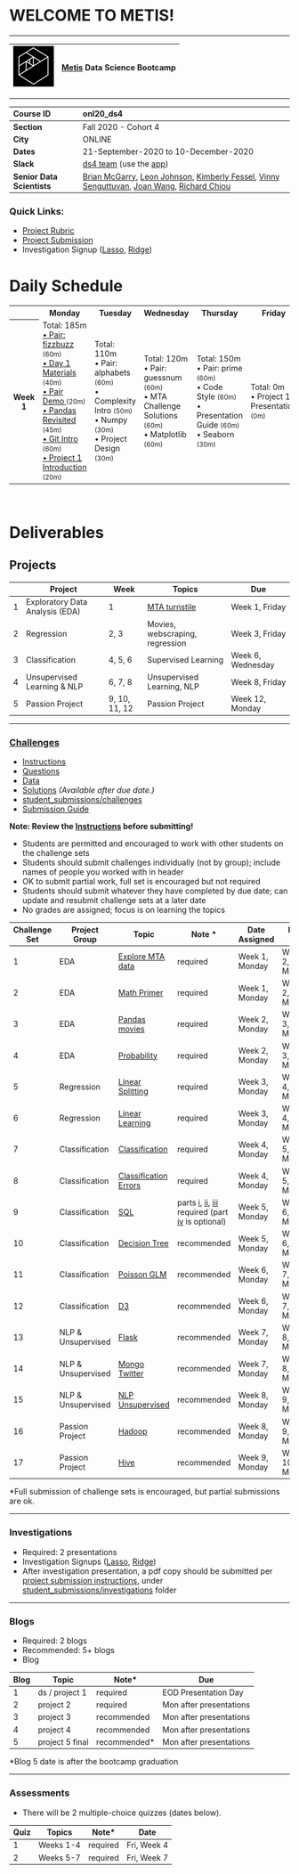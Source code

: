 

# WELCOME TO METIS!

---

| ![Metis logo](/curriculum/project-01/day-1-materials/metis.png)      |  [Metis](http://www.thisismetis.com/) Data Science Bootcamp    |
|------|-------|  

---
| **Course ID**     |  onl20_ds4    |
|:------|:-------|
| **Section**   | Fall 2020 - Cohort 4  |  
| **City**  | ONLINE |
| **Dates** | 21-September-2020 to 10-December-2020   |
| **Slack** |  [ds4 team](https://Fall-onl20-metis.slack.com/) (use the [app](https://slack.com/downloads)) |
| **Senior Data Scientists** |  [Brian McGarry](https://www.linkedin.com/in/briantmcgarry), [Leon Johnson](https://www.linkedin.com/in/johnson-leon-t), [Kimberly Fessel](https://www.linkedin.com/in/kimberlyfessel), [Vinny Senguttuvan](https://www.linkedin.com/in/vinny-senguttuvan-95755a141), [Joan Wang](https://www.linkedin.com/in/joanywang), [Richard Chiou](https://www.linkedin.com/in/richard-chiou-1275744b) |

### Quick Links:

* [Project Rubric](https://docs.google.com/document/d/1oAJrWNR7HxNJVI2IHUuHArEvBccowLqvPObYbqtH0rs/edit)
* [Project Submission](./curriculum/project-01/git-1/submissions.md)
* Investigation Signup ([Lasso](https://docs.google.com/spreadsheets/d/1VjSOn0D3CSS1vA7-IwJar6NSVEQgeQdibkNtV1mmtnE/edit?usp=sharing), [Ridge](https://docs.google.com/spreadsheets/d/1bsgLCEYBC3aqTtkjX7R-dl2cwCqzdCp1pJB0QzlrTN4/edit?usp=sharing))

# Daily Schedule

<table>
 <tr>
  <th>
  </th>
  <th>
   Monday
  </th>
  <th>
   Tuesday
  </th>
  <th>
   Wednesday
  </th>
  <th>
   Thursday
  </th>
  <th>
   Friday
  </th>
 </tr>
 <tr>
  <th>
   Week 1
  </th>
  <td>
   Total: 185m
   <br/>
   <a href="pairs/fizzbuzz">
    • Pair: fizzbuzz
   </a>
   <small>
    (60m)
   </small>
   <br/>
   <a href="/curriculum/project-01/day-1-materials">
    • Day 1 Materials
   </a>
   <small>
    (40m)
   </small>
   <br/>
   <a href="/curriculum/project-01/pair_demo">
    • Pair Demo
   </a>
   <small>
    (20m)
   </small>
   <br/>
   <a href="/curriculum/project-01/pandas-revisited">
    • Pandas Revisited
   </a>
   <small>
    (45m)
   </small>
   <br/>
   <a href="/curriculum/project-01/git-1">
    • Git Intro
   </a>
   <small>
    (60m)
   </small>
   <br/>
   <a href="/curriculum/project-01/project-01-introduction">
    • Project 1 Introduction
   </a>
   <small>
    (20m)
   </small>
   <br/>
  </td>
  <td>
   Total: 110m
   <br/>
   • Pair: alphabets
   <small>
    (60m)
   </small>
   <br/>
   • Complexity Intro
   <small>
    (50m)
   </small>
   <br/>
   • Numpy
   <small>
    (30m)
   </small>
   <br/>
   • Project Design
   <small>
    (30m)
   </small>
   <br/>
  </td>
  <td>
   Total: 120m
   <br/>
   • Pair: guessnum
   <small>
    (60m)
   </small>
   <br/>
   • MTA Challenge Solutions
   <small>
    (60m)
   </small>
   <br/>
   • Matplotlib
   <small>
    (60m)
   </small>
   <br/>
  </td>
  <td>
   Total: 150m
   <br/>
   • Pair: prime
   <small>
    (60m)
   </small>
   <br/>
   • Code Style
   <small>
    (60m)
   </small>
   <br/>
   • Presentation Guide
   <small>
    (60m)
   </small>
   <br/>
   • Seaborn
   <small>
    (30m)
   </small>
   <br/>
  </td>
  <td>
   Total: 0m
   <br/>
   • Project 1 Presentation
   <small>
    (0m)
   </small>
   <br/>
  </td>
 </tr>
</table>
<br>

# Deliverables

## Projects

|    |Project | Week | Topics                 |  Due |
|----|----|-------|-------|----------|
| 1  | Exploratory Data Analysis (EDA)  | 1 | [MTA turnstile](./curriculum/project-01/project-01-introduction/project_01.md) | Week 1, Friday  |
| 2  | Regression  | 2, 3|  Movies, webscraping, regression  | Week 3, Friday |
| 3  | Classification | 4, 5, 6|  Supervised Learning        | Week 6, Wednesday |
| 4  | Unsupervised Learning & NLP | 6, 7, 8|  Unsupervised Learning, NLP | Week 8, Friday  |
| 5  | Passion Project | 9, 10, 11, 12| Passion Project | Week 12, Monday |

---

### <a name="section-c"></a>[Challenges](/challenges)
 
* [Instructions](/challenges/README.md)
* [Questions](/challenges/challenges_questions)
* [Data](challenges/challenges_data)
* [Solutions](challenges/challenges_solutions) *(Available after due date.)*
* [student_submissions/challenges](/student_submissions/challenges)
* [Submission Guide](./curriculum/project-01/git-1/submissions.md)

**Note: Review the [Instructions](./challenges/README.md) before submitting!**
* Students are permitted and encouraged to work with other students on the challenge sets
* Students should submit challenges individually (not by group); include names of people you worked with in header
* OK to submit partial work, full set is encouraged but not required
* Students should submit whatever they have completed by due date; can update and resubmit challenge sets at a later date 
* No grades are assigned; focus is on learning the topics


| Challenge Set  | Project Group | Topic                 | Note * | Date Assigned   | Date Due      |
|----------------|---------------|-----------------------|---------------|------------|-------------|
| 1              | EDA        | [Explore MTA data](/challenges/challenges_questions/01-mta)      | required     | Week 1, Monday | Week 2, Monday  |
| 2              | EDA        | [Math Primer](/challenges/challenges_questions/02-primer)      | required     | Week 1, Monday | Week 2, Monday  |
| 3              | EDA        | [Pandas movies](/challenges/challenges_questions/03-pandas)                | required    | Week 2, Monday  |  Week 3, Monday   |
| 4              | EDA        | [Probability](/challenges/challenges_questions/04-probability)                | required    | Week 2, Monday | Week 3, Monday |
| 5              | Regression        | [Linear Splitting](/challenges/challenges_questions/05-linear_splitting)      | required    | Week 3, Monday | Week 4, Monday   |
| 6              | Regression        | [Linear Learning](/challenges/challenges_questions/06-linear_learning)       | required    | Week 3, Monday | Week 4, Monday |
| 7              | Classification       | [Classification](/challenges/challenges_questions/07-classification)        | required    | Week 4, Monday |   Week 5, Monday |
| 8              | Classification       | [Classification Errors](/challenges/challenges_questions/08-classification_errors) | required    | Week 4, Monday | Week 5, Monday |
| 9              | Classification       | [SQL](/challenges/challenges_questions/09-sql)                   | parts [i](/challenges/challenges_questions/09-sql/09_part_i_sql_w3school.md), [ii](/challenges/challenges_questions/09-sql/09_part_ii_sql_baseball.md), [iii](/challenges/challenges_questions/09-sql/09_part_iii_sql_soccer.md) required (part [iv](/challenges/challenges_questions/09-sql/09_part_iv_sql_tennis.md) is optional)    | Week 5, Monday | Week 6, Monday |
| 10             | Classification       | [Decision Tree](/challenges/challenges_questions/10-decision_tree)         |  recommended    | Week 5, Monday  | Week 6, Monday |
| 11             | Classification       | [Poisson GLM](/challenges/challenges_questions/11-poisson_glm)           | recommended     | Week 6, Monday |  Week 7, Monday    |
| 12             | Classification       | [D3](/challenges/challenges_questions/12-d3)                    | recommended    | Week 6, Monday | Week 7, Monday   |
| 13             | NLP & Unsupervised      | [Flask](/challenges/challenges_questions/13-flask)                 | recommended    | Week 7, Monday  | Week 8, Monday  |
| 14             | NLP & Unsupervised      | [Mongo Twitter](/challenges/challenges_questions/14-mongo_twitter)         | recommended    | Week 7, Monday | Week 8, Monday  |
| 15             | NLP & Unsupervised      | [NLP Unsupervised](/challenges/challenges_questions/15-nlp_unsup)      | recommended    | Week 8, Monday | Week 9, Monday  |
| 16             | Passion Project         | [Hadoop](/challenges/challenges_questions/16-hadoop)                | recommended    | Week 8, Monday | Week 9, Monday |
| 17             | Passion Project         | [Hive](/challenges/challenges_questions/17-hive)                  | recommended    | Week 9, Monday | Week 10, Monday |

*Full submission of challenge sets is encouraged, but partial submissions are ok. 

---

### Investigations

* Required:  2 presentations
* Investigation Signups ([Lasso](https://docs.google.com/spreadsheets/d/1VjSOn0D3CSS1vA7-IwJar6NSVEQgeQdibkNtV1mmtnE/edit?usp=sharing), [Ridge](https://docs.google.com/spreadsheets/d/1bsgLCEYBC3aqTtkjX7R-dl2cwCqzdCp1pJB0QzlrTN4/edit?usp=sharing))
* After investigation presentation, a pdf copy should be submitted per [project submission instructions](./curriculum/project-01/git-1/submissions.md), under [student_submissions/investigations](/student_submissions/investigations) folder

---

### <a name="section-d"></a>Blogs
 
* Required:  2 blogs
* Recommended:  5+ blogs
* Blog

| Blog | Topic | Note* | Due |  
|------|-------|-------|-----|
| 1    | ds / project 1 | required | EOD Presentation Day |   
| 2    | project 2 | required |  Mon after presentations  |  
| 3    | project 3 | recommended |  Mon after presentations |
| 4    | project 4 | recommended | Mon after presentations |
| 5    | project 5 final | recommended* | Mon after presentations |  
*Blog 5 date is after the bootcamp graduation 

---

### <a name="section-e"></a>Assessments
 
* There will be 2 multiple-choice quizzes (dates below).

| Quiz | Topics | Note* | Date |  
|------|-------|-------|-----|
| 1    | Weeks 1-4 | required | Fri, Week 4 |   
| 2    | Weeks 5-7 | required | Fri, Week 7 |  


